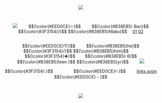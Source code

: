 <p align="center"> <img src=            https://64.media.tumblr.com/7a2de7c8a71f5ff9a5001c740ebc8bc0/cd23bb914408bddb-08/s400x600/a512844e492365d6f0a95e85f3cadb107897fde1.pnj> <p align="center">
   
  
<p align="center">
<img src=https://watermelon.crd.co/assets/images/gallery15/8c676890.gif?v=6332de85>   
  $${\color{#EED0CE}✧}$$        $${\color{#B38EB5} Ban}$$ $${\color{#3F3154}/}$$ $${\color{#B38EB5}Mako}$$  <a href=https://phighting.miraheze.org/Ban_Hammer>01</a> <a href=https://pacificrim.fandom.com/wiki/Mako_Mori>02</a>
  <p align="center">
<br> $${\color{#EED0CE}♡}$$     $${\color{#B38EB5}he}$$ $${\color{#3F3154}/}$$ $${\color{#B38EB5}him}$$     $${\color{#3F3154}✚}$$    $${\color{#B38EB5} 6}$$ $${\color{#B38EB5}teen }$$ $${\color{#B38EB5}yr}$$    <img src=https://64.media.tumblr.com/a1c0027e62d16af82a922c14b7bc38a0/e9b916412ef30b95-ed/s75x75_c1/75b67cbcfbc2efa3555400b62cea6bfd92e0a254.gifv>
<p align="center">
<p align="center"> $${\color{#3F3154}.}$$       $${\color{#EED0CE}⌑ }$$     <a href=https://github.com/vvardxn>links soon</a> $${\color{#EED0CE}・}$$
<p align="center">
   

<p align="center"> <img src=            https://64.media.tumblr.com/7a2de7c8a71f5ff9a5001c740ebc8bc0/cd23bb914408bddb-08/s400x600/a512844e492365d6f0a95e85f3cadb107897fde1.pnj> <p align="center">
